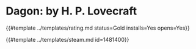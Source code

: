 # Dagon: by H. P. Lovecraft
<!-- script:Aliases [
    "Dagon"
] -->

{{#template ../templates/rating.md status=Gold installs=Yes opens=Yes}}

{{#template ../templates/steam.md id=1481400}}
